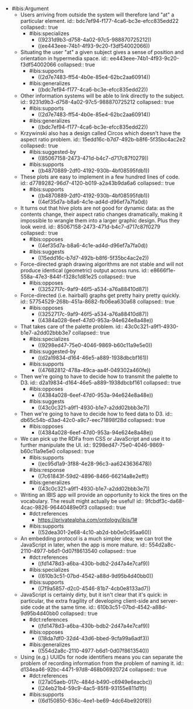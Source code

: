 - #ibis:Argument
	- Users arriving from outside the system will therefore land "at" a particular element.
	  id:: bdc7ef94-f177-4ca6-bc3e-efcc835edd22
	  collapsed:: true
		- #ibis:specializes
			- ((9231d9b3-d758-4a02-97c5-988870725212))
			- ((ee443eee-74b1-4f93-9c20-f3df54002066))
	- Situating the user "at" a given subject gives a sense of position and orientation in hypermedia space.
	  id:: ee443eee-74b1-4f93-9c20-f3df54002066
	  collapsed:: true
		- #ibis:supports
			- ((2d7e7483-ff54-4b0e-85e4-62bc2aa60914))
		- #ibis:generalizes
			- ((bdc7ef94-f177-4ca6-bc3e-efcc835edd22))
	- Other information systems will be able to link directly to the subject.
	  id:: 9231d9b3-d758-4a02-97c5-988870725212
	  collapsed:: true
		- #ibis:supports
			- ((2d7e7483-ff54-4b0e-85e4-62bc2aa60914))
		- #ibis:generalizes
			- ((bdc7ef94-f177-4ca6-bc3e-efcc835edd22))
	- Krzywinski also has a design called Circos which doesn't have the aspect ratio problem.
	  id:: 15edd16c-b7d7-492b-b8f6-5f35bc4ac2e2
	  collapsed:: true
		- #ibis:suggested-by
			- ((85067158-2473-471d-b4c7-d717c87f0279))
		- #ibis:supports
			- ((b4870889-2df0-4192-930b-4bf08595fdb1))
	- These plots are easy to implement in a few hundred lines of code.
	  id:: d7789282-96d7-4120-b019-a2a43b9da6a6
	  collapsed:: true
		- #ibis:supports
			- ((b4870889-2df0-4192-930b-4bf08595fdb1))
			- ((4ef35d7a-b8a6-4c1e-ad4d-d96ef7a7fa0d))
	- It turns out that hive plots are not good for dynamic data: as the contents change, their aspect ratio changes dramatically, making it impossible to wrangle them into a larger graphic design. Plus they look weird.
	  id:: 85067158-2473-471d-b4c7-d717c87f0279
	  collapsed:: true
		- #ibis:opposes
			- ((4ef35d7a-b8a6-4c1e-ad4d-d96ef7a7fa0d))
		- #ibis:suggests
			- ((15edd16c-b7d7-492b-b8f6-5f35bc4ac2e2))
	- Force-directed graph drawing algorithms are not stable and will not produce identical (geometric) output across runs.
	  id:: e8666f1e-558a-47e3-844f-f328c1d81e25
	  collapsed:: true
		- #ibis:opposes
			- ((3252717c-9af9-46f5-a534-a76a88410d87))
	- Force-directed (i.e. hairball) graphs get pretty hairy pretty quickly.
	  id:: 57754529-268b-451a-8682-fb06ea630a68
	  collapsed:: true
		- #ibis:opposes
			- ((3252717c-9af9-46f5-a534-a76a88410d87))
			- ((4384a028-6eef-47d0-953a-94e624e8a48e))
	- That takes care of the palette problem.
	  id:: 43c0c321-a9f1-4930-b1e7-a2dd02bbb3e7
	  collapsed:: true
		- #ibis:specializes
			- ((9298ed47-75e0-4046-9869-b60c11a9e5e0))
		- #ibis:suggested-by
			- ((d2a19834-d164-46e5-a889-1938dbcbf161))
		- #ibis:supports
			- ((47682812-478a-49ca-aa4f-049302a460fe))
	- Then we're going to have to decide how to transmit the palette to D3.
	  id:: d2a19834-d164-46e5-a889-1938dbcbf161
	  collapsed:: true
		- #ibis:opposes
			- ((4384a028-6eef-47d0-953a-94e624e8a48e))
		- #ibis:suggests
			- ((43c0c321-a9f1-4930-b1e7-a2dd02bbb3e7))
	- Then we're going to have to decide how to feed data to D3.
	  id:: db65c54b-d3ad-42c0-a9c7-eec71898f28d
	  collapsed:: true
		- #ibis:opposes
			- ((4384a028-6eef-47d0-953a-94e624e8a48e))
	- We can pick up the RDFa from CSS or JavaScript and use it to further manipulate the UI.
	  id:: 9298ed47-75e0-4046-9869-b60c11a9e5e0
	  collapsed:: true
		- #ibis:supports
			- ((ec95d1a9-3f88-4e28-96c3-aa6243636478))
		- #ibis:response
			- ((7c61843f-59d2-4896-8466-66214a8e2eff))
		- #ibis:generalizes
			- ((43c0c321-a9f1-4930-b1e7-a2dd02bbb3e7))
	- Writing an IBIS app will provide an opportunity to kick the tires on the vocabulary. The result might actually be useful!
	  id:: 9fcbdf3c-da68-4cac-9826-96440489e0f3
	  collapsed:: true
		- #dct:references
			- https://privatealpha.com/ontology/ibis/1#
		- #ibis:supports
			- ((52dea301-2e68-4c10-ab2d-bb0e0c95aa60))
	- An embedding protocol is a much simpler idea; we can trot the JavaScript in later, when the app is more mature.
	  id:: 554d2a8c-2110-4977-b6d1-0d07f8613540
	  collapsed:: true
		- #dct:references
			- ((fd1478d3-a6ba-430b-bdb2-2d47a4e7caf9))
		- #ibis:specializes
			- ((610b3c51-07bd-4542-a88d-9d95b4d40bb0))
		- #ibis:supports
			- ((7f9a5857-d2c0-4546-81b7-4cb0e8133ad7))
	- JavaScript is certainly dirty, but it isn't clear that it's quick: in particular, the extra fragility of developing client-side and server-side code at the same time.
	  id:: 610b3c51-07bd-4542-a88d-9d95b4d40bb0
	  collapsed:: true
		- #dct:references
			- ((fd1478d3-a6ba-430b-bdb2-2d47a4e7caf9))
		- #ibis:opposes
			- ((18da7df0-32d4-43d6-bbed-9cfa99a6adf3))
		- #ibis:generalizes
			- ((554d2a8c-2110-4977-b6d1-0d07f8613540))
	- Using (e.g.) UUIDs for node identifiers means you can separate the problem of recording information from the problem of naming it.
	  id:: d134ea46-92bc-4471-97d8-468b06920724
	  collapsed:: true
		- #dct:references
			- ((27a05aeb-017c-484d-b490-c6949e6eacbc))
			- ((24eb21b4-59c9-4ac5-85f8-93155e811d1f))
		- #ibis:supports
			- ((6d150850-636c-4ee1-be69-4dc64be920f8))